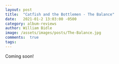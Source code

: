 ```yaml
---
layout: post
title:  "Catfish and the Bottlemen - The Balance"
date:   2021-01-2 13:03:00 -0500
category: album-reviews
author: William Bidle
image: /assets/images/posts/The-Balance.jpg
comments:  true
tags:
---
```

Coming soon!
